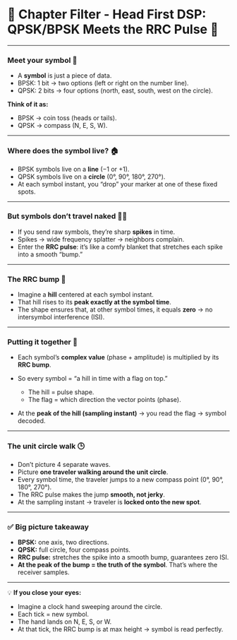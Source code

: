 # 🌟 Chapter Filter - Head First DSP: QPSK/BPSK Meets the RRC Pulse 🌟

---

### Meet your symbol 🚦

* A **symbol** is just a piece of data.
* BPSK: 1 bit → two options (left or right on the number line).
* QPSK: 2 bits → four options (north, east, south, west on the circle).

**Think of it as:**

* BPSK → coin toss (heads or tails).
* QPSK → compass (N, E, S, W).

---

### Where does the symbol live? 🏠

* BPSK symbols live on a **line** (−1 or +1).
* QPSK symbols live on a **circle** (0°, 90°, 180°, 270°).
* At each symbol instant, you “drop” your marker at one of these fixed spots.

---

### But symbols don’t travel naked 🚫👕

* If you send raw symbols, they’re sharp **spikes** in time.
* Spikes → wide frequency splatter → neighbors complain.
* Enter the **RRC pulse**: it’s like a comfy blanket that stretches each spike into a smooth “bump.”

---

### The RRC bump 🎢

* Imagine a **hill** centered at each symbol instant.
* That hill rises to its **peak exactly at the symbol time**.
* The shape ensures that, at other symbol times, it equals **zero** → no intersymbol interference (ISI).

---

### Putting it together 🔗

* Each symbol’s **complex value** (phase + amplitude) is multiplied by its **RRC bump**.
* So every symbol = “a hill in time with a flag on top.”

  * The hill = pulse shape.
  * The flag = which direction the vector points (phase).
* At the **peak of the hill (sampling instant)** → you read the flag → symbol decoded.

---

### The unit circle walk 🕒

* Don’t picture 4 separate waves.
* Picture **one traveler walking around the unit circle**.
* Every symbol time, the traveler jumps to a new compass point (0°, 90°, 180°, 270°).
* The RRC pulse makes the jump **smooth, not jerky**.
* At the sampling instant → traveler is **locked onto the new spot**.

---

### ✅ Big picture takeaway

* **BPSK:** one axis, two directions.
* **QPSK:** full circle, four compass points.
* **RRC pulse:** stretches the spike into a smooth bump, guarantees zero ISI.
* **At the peak of the bump = the truth of the symbol**. That’s where the receiver samples.

---

💡 **If you close your eyes:**

* Imagine a clock hand sweeping around the circle.
* Each tick = new symbol.
* The hand lands on N, E, S, or W.
* At that tick, the RRC bump is at max height → symbol is read perfectly.

